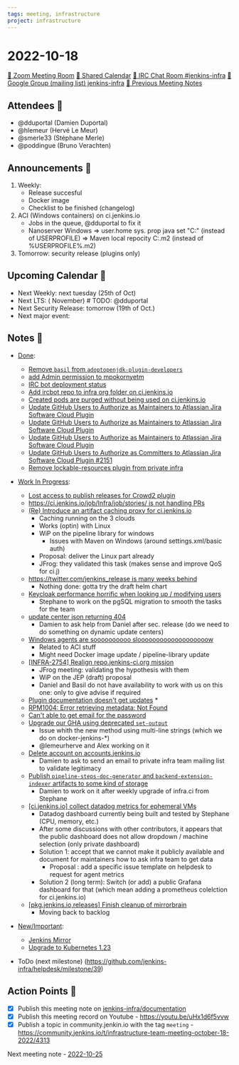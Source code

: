 ```yaml
---
tags: meeting, infrastructure
project: infrastructure
---
```

<!-- markdownlint-disable MD026-->

# 2022-10-18

[:movie_camera: Zoom Meeting Room](https://zoom.us/j/92454301214?pwd=aEVoUi9EanpaakN3L1ZxRlpDQk5Ddz09)
[:calendar: Shared Calendar](https://jenkins.io/event-calendar/)
[:speech_balloon: IRC Chat Room #jenkins-infra](https://jenkins.io/chat/#jenkins-infra)
[:email: Google Group (mailing list) jenkins-infra](https://groups.google.com/g/jenkins-infra)
[🧠 Previous Meeting Notes](https://github.com/jenkins-infra/documentation/blob/main/meetings/2022-10-10.md)

## Attendees 👥

* @dduportal (Damien Duportal)
* @hlemeur (Hervé Le Meur)
* @smerle33 (Stéphane Merle)
* @poddingue (Bruno Verachten)

## Announcements :loudspeaker:

1. Weekly: 
    - Release succesful
    - Docker image
    - Checklist to be finished (changelog)
2. ACI (Windows containers) on ci.jenkins.io
    - Jobs in the queue, @dduportal to fix it
    - Nanoserver Windows => user.home sys. prop java set "C:" (instead of USERPROFILE) => Maven local repocity C:\.m2 (instead of %USERPROFILE%\.m2)
3. Tomorrow: security release (plugins only)

## Upcoming Calendar 📆

* Next Weekly: next tuesday (25th of Oct)
* Next LTS: ( November) # TODO: @dduportal 
* Next Security Release: tomorrow (19th of Oct.)
* Next major event:

## Notes :book:

* [Done](https://github.com/jenkins-infra/helpdesk/milestone/38?closed=1):
  * [Remove `basil` from `adoptopenjdk-plugin-developers`](https://github.com/jenkins-infra/helpdesk/issues/3179)
  * [add Admin permission to mpokornyetm](https://github.com/jenkins-infra/helpdesk/issues/3180)
  * [IRC bot deployment status](https://github.com/jenkins-infra/helpdesk/issues/3177)
  * [Add ircbot repo to infra org folder on ci.jenkins.io](https://github.com/jenkins-infra/helpdesk/issues/3166)
  * [Created pods are purged without being used on ci.jenkins.io](https://github.com/jenkins-infra/helpdesk/issues/3169)
  * [Update GitHub Users to Authorize as Maintainers to Atlassian Jira Software Cloud Plugin](https://github.com/jenkins-infra/helpdesk/issues/3173)
  * [Update GitHub Users to Authorize as Maintainers to Atlassian Jira Software Cloud Plugin](https://github.com/jenkins-infra/helpdesk/issues/3172)
  * [Update GitHub Users to Authorize as Maintainers to Atlassian Jira Software Cloud Plugin](https://github.com/jenkins-infra/helpdesk/issues/3171)
  * [Update GitHub Users to Authorize as Committers to Atlassian Jira Software Cloud Plugin #2151](https://github.com/jenkins-infra/helpdesk/issues/3170)
  * [Remove lockable-resources plugin from private infra](https://github.com/jenkins-infra/helpdesk/issues/3159)

* [Work In Progress](https://github.com/jenkins-infra/helpdesk/milestone/38):
  * [Lost access to publish releases for Crowd2 plugin](https://github.com/jenkins-infra/helpdesk/issues/3158)
  * [https://ci.jenkins.io/job/Infra/job/stories/ is not handling PRs](https://github.com/jenkins-infra/helpdesk/issues/3157)
  * [(Re) Introduce an artifact caching proxy for ci.jenkins.io](https://github.com/jenkins-infra/helpdesk/issues/2752)
      * Caching running on the 3 clouds
      * Works (optin) with Linux
      * WiP on the pipeline library for windows
          * Issues with Maven on Windows (around settings.xml/basic auth)
      * Proposal: deliver the Linux part already
      * JFrog: they validated this task (makes sense and improve QoS for ci.j)
  * [https://twitter.com/jenkins_release is many weeks behind](https://github.com/jenkins-infra/helpdesk/issues/3085)
      * Nothing done: gotta try the draft helm chart
  * [Keycloak performance horrific when looking up / modifying users](https://github.com/jenkins-infra/helpdesk/issues/2915)
      * Stephane to work on the pgSQL migration to smooth the tasks for the team
  * [update center json returning 404](https://github.com/jenkins-infra/helpdesk/issues/3161)
      * Damien to ask help from Daniel after sec. release (do we need to do something on dynamic update centers)
  * [Windows agents are soooooooooo slooooooooooooooooooow](https://github.com/jenkins-infra/helpdesk/issues/3117)
      * Related to ACI stuff
      * Might need Docker image update / pipeline-library update
  * [[INFRA-2754] Realign repo.jenkins-ci.org mission](https://github.com/jenkins-infra/helpdesk/issues/2322)
      * JFrog meeting: validating the hypothesis with them
      * WiP on the JEP (draft) proposal
      * Daniel and Basil do not have availability to work with us on this one: only to give advise if required
  * [Plugin documentation doesn't get updates](https://github.com/jenkins-infra/helpdesk/issues/3181)
    * 
  * [RPM1004: Error retrieving metadata: Not Found](https://github.com/jenkins-infra/helpdesk/issues/3183)
  * [Can't able to get email for the password](https://github.com/jenkins-infra/helpdesk/issues/3174)
  * [Upgrade our GHA using deprecated `set-output`](https://github.com/jenkins-infra/helpdesk/issues/3176)
      * Issue whith the new method using multi-line strings (which we do on docker-jenkins-*)
      * @lemeurherve and Alex working on it
  * [Delete account on accounts.jenkins.io](https://github.com/jenkins-infra/helpdesk/issues/3175)
      * Damien to ask to send an email to private infra team mailing list to validate legitimacy
  * [Publish `pipeline-steps-doc-generator` and `backend-extension-indexer` artifacts to some kind of storage](https://github.com/jenkins-infra/helpdesk/issues/3087)
      * Damien to work on it after weekly upgrade of infra.ci from Stephane
  * [[ci.jenkins.io] collect datadog metrics for ephemeral VMs](https://github.com/jenkins-infra/helpdesk/issues/2980)
      * Datadog dashboard currently being built and tested by Stephane (CPU, memory, etc.)
      * After some discussions with other contributors, it appears that the public dashboard does not allow dropdown / machine selection (only private dashboard)
      * Solution 1: accept that we cannot make it publicly available and document for maintainers how to ask infra team to get data
          * Proposal : add a specific issue template on helpdesk to request for agent metrics
      * Solution 2 (long term): Switch (or add) a public Grafana dashboard for that (which mean adding a prometheus colelction for ci.jenkins.io)
  * [[pkg.jenkins.io,releases] Finish cleanup of mirrorbrain](https://github.com/jenkins-infra/helpdesk/issues/2970)
      * Moving back to backlog


* [New/Important](https://github.com/jenkins-infra/helpdesk/milestone/10):
  * [Jenkins Mirror](https://github.com/jenkins-infra/helpdesk/issues/3182)
  * [Upgrade to Kubernetes 1.23](https://github.com/jenkins-infra/helpdesk/issues/3053)

* ToDo (next milestone) (https://github.com/jenkins-infra/helpdesk/milestone/39)

## Action Points :muscle:

<!-- How To: https://github.com/jenkins-infra/runbooks/tree/main/meetings -->
* [x] Publish this meeting note on [jenkins-infra/documentation](https://github.com/jenkins-infra/documentation) 
* [x] Publish this meeting record on Youtube - <https://youtu.be/uHx1d6f5vvw>
* [x] Publish a topic in community.jenkin.io with the tag `meeting` - https://community.jenkins.io/t/infrastructure-team-meeting-october-18-2022/4313

Next meeting note - [2022-10-25](https://github.com/jenkins-infra/documentation/blob/main/meetings/2022-10-25.md) 
